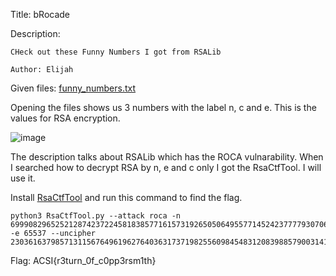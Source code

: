 Title: bRocade

Description:
```
CHeck out these Funny Numbers I got from RSALib

Author: Elijah
```

Given files: [funny_numbers.txt](https://github.com/Coder-Here/HACK-AC-2022-CTF/blob/main/Crypto/bRocade/funny_numbers.txt "funny_numbers.txt")

Opening the files shows us 3 numbers with the label n, c and e. This is the values for RSA encryption.

![image](https://user-images.githubusercontent.com/63996033/199209231-e5136416-1d74-4134-8496-96bbca986dd2.png)

The description talks about RSALib which has the ROCA vulnarability. When I searched how to decrypt RSA by n, e and c only I got the RsaCtfTool. I will use it.

Install [RsaCtfTool](https://github.com/RsaCtfTool/RsaCtfTool) and run this command to find the flag.

```
python3 RsaCtfTool.py --attack roca -n 6999082965252128742372245818385771615731926505064955771452423777793070673887249072773927720079007269885771058471909582519305239635950041274597486735570703  -e 65537 --uncipher 2303616379857131156764961962764036317371982556098454831208398857900314147638701525135058079613243202542587590154661497564430350685202362225092811302060272
```

Flag: ACSI{r3turn_0f_c0pp3rsm1th}
